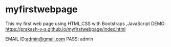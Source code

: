 # myfirstwebpage
This my first web page using HTML,CSS with Bootstraps ,JavaScript
DEMO: https://prakash-v-s.github.io/myfirstwebpage/index.html

EMAIL ID:admin@gmail.com
PASS: admin
